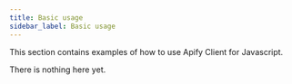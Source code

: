 ```yaml
---
title: Basic usage
sidebar_label: Basic usage
---
```


This section contains examples of how to use Apify Client for Javascript.

There is nothing here yet. 
